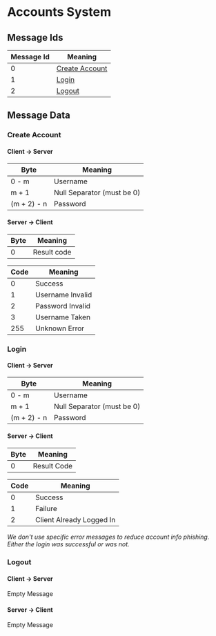 # Accounts System
## Message Ids
|Message Id|Meaning|
|---|---|
|0|[Create Account](#create-account)|
|1|[Login](#login)|
|2|[Logout](#logout)|

## Message Data
### Create Account
#### Client -> Server
|Byte|Meaning|
|---|---|
|0 - m|Username|
|m + 1|Null Separator (must be 0)|
|(m + 2) - n|Password|

#### Server -> Client
|Byte|Meaning|
|---|---|
|0|Result code|

|Code|Meaning|
|---|---|
|0|Success|
|1|Username Invalid|
|2|Password Invalid|
|3|Username Taken|
|255|Unknown Error|

### Login
#### Client -> Server
|Byte|Meaning|
|---|---|
|0 - m|Username|
|m + 1|Null Separator (must be 0)|
|(m + 2) - n|Password|

#### Server -> Client
|Byte|Meaning|
|---|---|
|0|Result Code|

|Code|Meaning|
|---|---|
|0|Success|
|1|Failure|
|2|Client Already Logged In|

*We don't use specific error messages to reduce account info phishing. Either the login was successful or was not.*

### Logout
#### Client -> Server
Empty Message

#### Server -> Client
Empty Message
